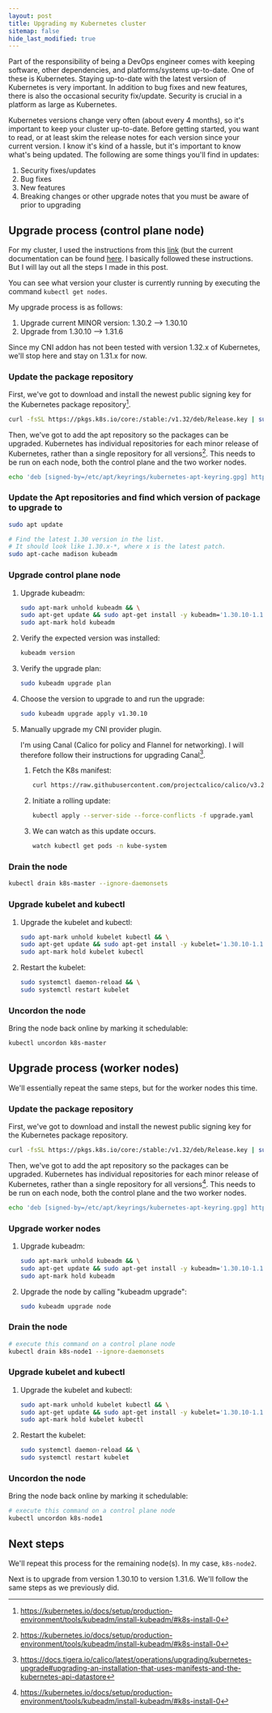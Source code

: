 ```yaml
---
layout: post
title: Upgrading my Kubernetes cluster
sitemap: false
hide_last_modified: true
---
```


Part of the responsibility of being a DevOps engineer comes with keeping software, other dependencies, and platforms/systems up-to-date. One of these is Kubernetes. Staying up-to-date with the latest version of Kubernetes is very important. In addition to bug fixes and new features, there is also the occasional security fix/update. Security is crucial in a platform as large as Kubernetes.

Kubernetes versions change very often (about every 4 months), so it's important to keep your cluster up-to-date. Before getting started, you want to read, or at least skim the release notes for each version since your current version. I know it's kind of a hassle, but it's important to know what's being updated. The following are some things you'll find in updates:

1. Security fixes/updates
2. Bug fixes
3. New features
4. Breaking changes or other upgrade notes that you must be aware of prior to upgrading


## Upgrade process (control plane node)

For my cluster, I used the instructions from this [link](https://v1-31.docs.kubernetes.io/docs/tasks/administer-cluster/kubeadm/kubeadm-upgrade/) (but the current documentation can be found [here](https://kubernetes.io/docs/tasks/administer-cluster/kubeadm/kubeadm-upgrade/). I basically followed these instructions. But I will lay out all the steps I made in this post.

You can see what version your cluster is currently running by executing the command `kubectl get nodes`.

My upgrade process is as follows:

1. Upgrade current MINOR version: 1.30.2 --> 1.30.10
2. Upgrade from 1.30.10 --> 1.31.6

Since my CNI addon has not been tested with version 1.32.x of Kubernetes, we'll stop here and stay on 1.31.x for now.


### Update the package repository

First, we've got to download and install the newest public signing key for the Kubernetes package repository[^1].

```bash
curl -fsSL https://pkgs.k8s.io/core:/stable:/v1.32/deb/Release.key | sudo gpg --dearmor -o /etc/apt/keyrings/kubernetes-apt-keyring.gpg
```

Then, we've got to add the apt repository so the packages can be upgraded. Kubernetes has individual repositories for each minor release of Kubernetes, rather than a single repository for all versions[^1]. This needs to be run on each node, both the control plane and the two worker nodes.

```bash
echo 'deb [signed-by=/etc/apt/keyrings/kubernetes-apt-keyring.gpg] https://pkgs.k8s.io/core:/stable:/v1.31/deb/ /' | sudo tee -a /etc/apt/sources.list.d/kubernetes.list
```


### Update the Apt repositories and find which version of package to upgrade to
```bash
sudo apt update
```

```bash
# Find the latest 1.30 version in the list.
# It should look like 1.30.x-*, where x is the latest patch.
sudo apt-cache madison kubeadm
```


### Upgrade control plane node

1. Upgrade kubeadm:

   ```bash
   sudo apt-mark unhold kubeadm && \
   sudo apt-get update && sudo apt-get install -y kubeadm='1.30.10-1.1' && \
   sudo apt-mark hold kubeadm
   ```

2. Verify the expected version was installed:

   ```bash
   kubeadm version
   ```

3. Verify the upgrade plan:

   ```bash
   sudo kubeadm upgrade plan
   ```

4. Choose the version to upgrade to and run the upgrade:

   ```bash
   sudo kubeadm upgrade apply v1.30.10
   ```

5. Manually upgrade my CNI provider plugin.

   I'm using Canal (Calico for policy and Flannel for networking). I will therefore follow their instructions for upgrading Canal[^2].

    1. Fetch the K8s manifest:
       ```bash
       curl https://raw.githubusercontent.com/projectcalico/calico/v3.29.2/manifests/canal.yaml -o upgrade.yaml
       ```

    2. Initiate a rolling update:
       ```bash
       kubectl apply --server-side --force-conflicts -f upgrade.yaml
       ```

    3. We can watch as this update occurs.
       ```bash
       watch kubectl get pods -n kube-system
       ```


### Drain the node

```bash
kubectl drain k8s-master --ignore-daemonsets
```


### Upgrade kubelet and kubectl

1. Upgrade the kubelet and kubectl:

   ```bash
   sudo apt-mark unhold kubelet kubectl && \
   sudo apt-get update && sudo apt-get install -y kubelet='1.30.10-1.1' kubectl='1.30.10-1.1' && \
   sudo apt-mark hold kubelet kubectl
   ```

2. Restart the kubelet:

   ```bash
   sudo systemctl daemon-reload && \
   sudo systemctl restart kubelet
   ```


### Uncordon the node

Bring the node back online by marking it schedulable:

```bash
kubectl uncordon k8s-master
```


## Upgrade process (worker nodes)

We'll essentially repeat the same steps, but for the worker nodes this time.


### Update the package repository

First, we've got to download and install the newest public signing key for the Kubernetes package repository.

```bash
curl -fsSL https://pkgs.k8s.io/core:/stable:/v1.32/deb/Release.key | sudo gpg --dearmor -o /etc/apt/keyrings/kubernetes-apt-keyring.gpg
```

Then, we've got to add the apt repository so the packages can be upgraded. Kubernetes has individual repositories for each minor release of Kubernetes, rather than a single repository for all versions[^1]. This needs to be run on each node, both the control plane and the two worker nodes.

```bash
echo 'deb [signed-by=/etc/apt/keyrings/kubernetes-apt-keyring.gpg] https://pkgs.k8s.io/core:/stable:/v1.31/deb/ /' | sudo tee -a /etc/apt/sources.list.d/kubernetes.list
```

### Upgrade worker nodes

1. Upgrade kubeadm:

   ```bash
   sudo apt-mark unhold kubeadm && \
   sudo apt-get update && sudo apt-get install -y kubeadm='1.30.10-1.1' && \
   sudo apt-mark hold kubeadm
   ```

2. Upgrade the node by calling "kubeadm upgrade":

   ```bash
   sudo kubeadm upgrade node
   ```


### Drain the node

```bash
# execute this command on a control plane node
kubectl drain k8s-node1 --ignore-daemonsets
```


### Upgrade kubelet and kubectl

1. Upgrade the kubelet and kubectl:

   ```bash
   sudo apt-mark unhold kubelet kubectl && \
   sudo apt-get update && sudo apt-get install -y kubelet='1.30.10-1.1' kubectl='1.30.10-1.1' && \
   sudo apt-mark hold kubelet kubectl
   ```

2. Restart the kubelet:

   ```bash
   sudo systemctl daemon-reload && \
   sudo systemctl restart kubelet
   ```


### Uncordon the node

Bring the node back online by marking it schedulable:

```bash
# execute this command on a control plane node
kubectl uncordon k8s-node1
```


## Next steps

We'll repeat this process for the remaining node(s). In my case, `k8s-node2`.

Next is to upgrade from version 1.30.10 to version 1.31.6. We'll follow the same steps as we previously did.


[^1]: https://kubernetes.io/docs/setup/production-environment/tools/kubeadm/install-kubeadm/#k8s-install-0
[^2]: https://docs.tigera.io/calico/latest/operations/upgrading/kubernetes-upgrade#upgrading-an-installation-that-uses-manifests-and-the-kubernetes-api-datastore
